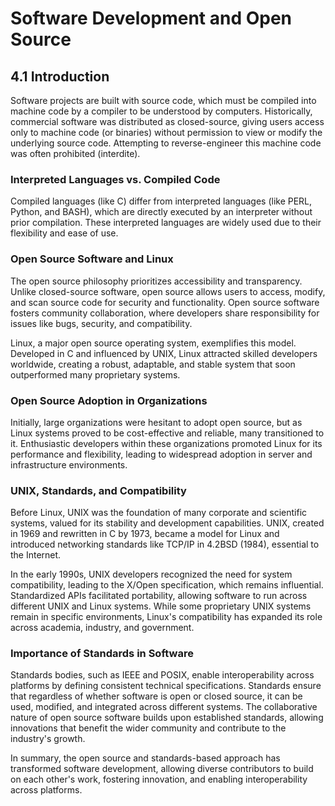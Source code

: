 # Software Development and Open Source

## 4.1 Introduction

Software projects are built with source code, which must be compiled into machine code by a compiler to be understood by computers. Historically, commercial software was distributed as closed-source, giving users access only to machine code (or binaries) without permission to view or modify the underlying source code. Attempting to reverse-engineer this machine code was often prohibited (interdite).

### Interpreted Languages vs. Compiled Code
Compiled languages (like C) differ from interpreted languages (like PERL, Python, and BASH), which are directly executed by an interpreter without prior compilation. These interpreted languages are widely used due to their flexibility and ease of use.

### Open Source Software and Linux
The open source philosophy prioritizes accessibility and transparency. Unlike closed-source software, open source allows users to access, modify, and scan source code for security and functionality. Open source software fosters community collaboration, where developers share responsibility for issues like bugs, security, and compatibility.

Linux, a major open source operating system, exemplifies this model. Developed in C and influenced by UNIX, Linux attracted skilled developers worldwide, creating a robust, adaptable, and stable system that soon outperformed many proprietary systems.

### Open Source Adoption in Organizations
Initially, large organizations were hesitant to adopt open source, but as Linux systems proved to be cost-effective and reliable, many transitioned to it. Enthusiastic developers within these organizations promoted Linux for its performance and flexibility, leading to widespread adoption in server and infrastructure environments.

### UNIX, Standards, and Compatibility
Before Linux, UNIX was the foundation of many corporate and scientific systems, valued for its stability and development capabilities. UNIX, created in 1969 and rewritten in C by 1973, became a model for Linux and introduced networking standards like TCP/IP in 4.2BSD (1984), essential to the Internet.

In the early 1990s, UNIX developers recognized the need for system compatibility, leading to the X/Open specification, which remains influential. Standardized APIs facilitated portability, allowing software to run across different UNIX and Linux systems. While some proprietary UNIX systems remain in specific environments, Linux's compatibility has expanded its role across academia, industry, and government.

### Importance of Standards in Software
Standards bodies, such as IEEE and POSIX, enable interoperability across platforms by defining consistent technical specifications. Standards ensure that regardless of whether software is open or closed source, it can be used, modified, and integrated across different systems. The collaborative nature of open source software builds upon established standards, allowing innovations that benefit the wider community and contribute to the industry's growth.

In summary, the open source and standards-based approach has transformed software development, allowing diverse contributors to build on each other's work, fostering innovation, and enabling interoperability across platforms.
